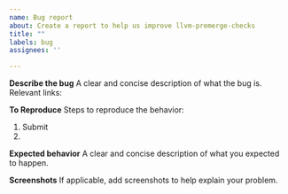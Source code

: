 ```yaml
---
name: Bug report
about: Create a report to help us improve llvm-premerge-checks
title: ""
labels: bug
assignees: ''

---
```


**Describe the bug**
A clear and concise description of what the bug is.
Relevant links:

**To Reproduce**
Steps to reproduce the behavior:
1. Submit
2. 

**Expected behavior**
A clear and concise description of what you expected to happen.

**Screenshots**
If applicable, add screenshots to help explain your problem.
